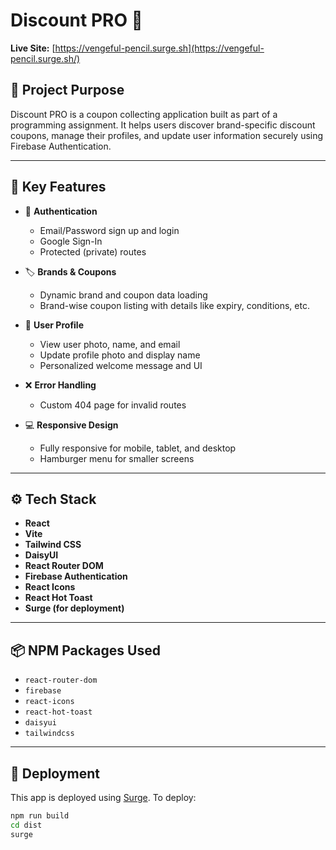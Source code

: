 # Discount PRO 🧾

**Live Site:** [https://vengeful-pencil.surge.sh](https://vengeful-pencil.surge.sh/)

## 📌 Project Purpose

Discount PRO is a coupon collecting application built as part of a programming assignment. It helps users discover brand-specific discount coupons, manage their profiles, and update user information securely using Firebase Authentication.

---

## 🚀 Key Features

- 🔐 **Authentication**
  - Email/Password sign up and login
  - Google Sign-In
  - Protected (private) routes

- 🏷️ **Brands & Coupons**
  - Dynamic brand and coupon data loading
  - Brand-wise coupon listing with details like expiry, conditions, etc.

- 🙍 **User Profile**
  - View user photo, name, and email
  - Update profile photo and display name
  - Personalized welcome message and UI

- ❌ **Error Handling**
  - Custom 404 page for invalid routes

- 💻 **Responsive Design**
  - Fully responsive for mobile, tablet, and desktop
  - Hamburger menu for smaller screens

---

## ⚙️ Tech Stack

- **React**
- **Vite**
- **Tailwind CSS**
- **DaisyUI**
- **React Router DOM**
- **Firebase Authentication**
- **React Icons**
- **React Hot Toast**
- **Surge (for deployment)**

---

## 📦 NPM Packages Used

- `react-router-dom`
- `firebase`
- `react-icons`
- `react-hot-toast`
- `daisyui`
- `tailwindcss`

---

## 🚀 Deployment

This app is deployed using [Surge](https://surge.sh). To deploy:

```bash
npm run build
cd dist
surge
